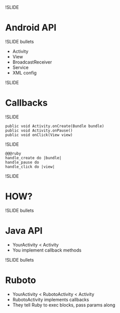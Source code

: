 !SLIDE

# Android API #

!SLIDE bullets

* Activity
* View
* BroadcastReceiver
* Service
* XML config

!SLIDE
# Callbacks #

!SLIDE

    public void Activity.onCreate(Bundle bundle)
    public void Activity.onPause()
    public void onClick(View view)


!SLIDE

    @@@ruby
    handle_create do |bundle|
    handle_pause do
    handle_click do |view|

!SLIDE

# HOW? #

!SLIDE bullets

# Java API #

* YourActivity < Activity
* You implement callback methods

!SLIDE bullets

# Ruboto #

* YourActivity < RubotoActivity < Activity
* RubotoActivity implements callbacks
* They tell Ruby to exec blocks, pass params along
